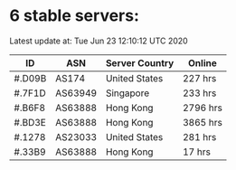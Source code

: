 # 6 stable servers:

Latest update at: Tue Jun 23 12:10:12 UTC 2020

| ID | ASN | Server Country | Online |
| -- | --- | -------------- | ------ |
| #.D09B | AS174 | United States | 227 hrs |
| #.7F1D | AS63949 | Singapore | 233 hrs |
| #.B6F8 | AS63888 | Hong Kong | 2796 hrs |
| #.BD3E | AS63888 | Hong Kong | 3865 hrs |
| #.1278 | AS23033 | United States | 281 hrs |
| #.33B9 | AS63888 | Hong Kong | 17 hrs |


